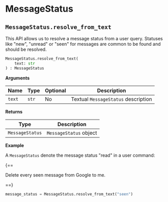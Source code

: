 # MessageStatus

## `MessageStatus.resolve_from_text`

This API allows us to resolve a message status from a user query. Statuses like "new", "unread" or "seen" for messages are common to be found and should be resolved.

``` py
MessageStatus.resolve_from_text(
    text: str
) : MessageStatus
```

**Arguments**

| Name          | Type          | Optional  | Description                              |
| ------------- | --------------| --------- | ---------------------------------------- |
| `text`        | `str`         | No        | Textual `MessageStatus` description        |

**Returns**

| Type          | Description       |
| ------------- | ----------------- |
| `MessageStatus`    | `MessageStatus` object |

**Example**

A `MessageStatus` denote the message status "read" in a user command:

{==

Delete every seen message from Google to me.

==}

``` py
message_status = MessageStatus.resolve_from_text("seen")
```
